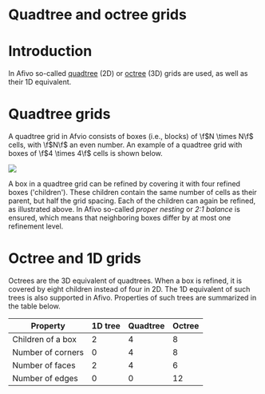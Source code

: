 # Quadtree and octree grids

# Introduction

In Afivo so-called [quadtree](https://en.wikipedia.org/wiki/Quadtree) (2D) or
[octree](https://en.wikipedia.org/wiki/Octree) (3D) grids are used, as well as
their 1D equivalent.

# Quadtree grids

A quadtree grid in Afvio consists of boxes (i.e., blocks) of \f$N \times N\f$
cells, with \f$N\f$ an even number. An example of a quadtree grid with boxes of
\f$4 \times 4\f$ cells is shown below.

![](mesh_example.png)

A box in a quadtree grid can be refined by covering it with four refined boxes
('children'). These children contain the same number of cells as their parent,
but half the grid spacing. Each of the children can again be refined, as
illustrated above. In Afivo so-called *proper nesting* or *2:1 balance* is
ensured, which means that neighboring boxes differ by at most one refinement
level.

# Octree and 1D grids

Octrees are the 3D equivalent of quadtrees. When a box is refined, it is covered
by eight children instead of four in 2D. The 1D equivalent of such trees is also
supported in Afivo. Properties of such trees are summarized in the table below.

Property | 1D tree | Quadtree | Octree
---|---|---|---
Children of a box | 2 | 4 | 8
Number of corners | 0 | 4 | 8
Number of faces | 2 | 4 | 6
Number of edges | 0 | 0 | 12
